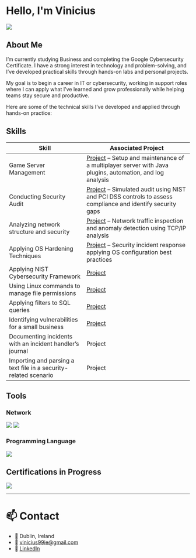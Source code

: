 # Hello, I'm Vinicius
<a href="https://linkedin.com/in/viniciusalprado"><img src="https://img.shields.io/badge/-LinkedIn-0072b1?&style=for-the-badge&logo=linkedin&logoColor=white" /></a>

## About Me

I’m currently studying Business and completing the Google Cybersecurity Certificate. I have a strong interest in technology and problem-solving, and I’ve developed practical skills through hands-on labs and personal projects.

My goal is to begin a career in IT or cybersecurity, working in support roles where I can apply what I’ve learned and grow professionally while helping teams stay secure and productive.

Here are some of the technical skills I’ve developed and applied through hands-on practice:

## Skills

| Skill                                         | Associated Project         |
|-----------------------------------------------|----------------------------|
| Game Server Management | <a href="https://github.com/vinodarp/game-server-management-lab">Project</a> – Setup and maintenance of a multiplayer server with Java plugins, automation, and log analysis |
| Conducting Security Audit | <a href="https://github.com/vinodarp/security-audit-lab">Project</a> – Simulated audit using NIST and PCI DSS controls to assess compliance and identify security gaps |
Analyzing network structure and security | [Project](https://github.com/vinodarp/network-security-analysis-lab) – Network traffic inspection and anomaly detection using TCP/IP analysis |
| Applying OS Hardening Techniques | [Project](https://github.com/vinodarp/os-hardening-security-incident-lab) – Security incident response applying OS configuration best practices |
| Applying NIST Cybersecurity Framework | <a href="https://drive.google.com/file/d/10Ju5qTLYAeOh5dUq2WFiwndZ4SIDWuJA/view?usp=sharing">Project</a>|
| Using Linux commands to manage file permissions | <a href="https://drive.google.com/file/d/1_oRPz-Lbj4LV1REYHS7NPTzw_8eZVk47/view?usp=sharing">Project</a>|
| Applying filters to SQL queries | <a href="https://drive.google.com/file/d/1I5MHopd01lO0BSw4r-N6hbrt9Wx7Zvr7/view?usp=sharing">Project</a>|
| Identifying vulnerabilities for a small business | <a href="https://drive.google.com/file/d/1CnywpP7CM693f4sOcpWheGBTDLfmlCr1/view?usp=sharing">Project</a>|
| Documenting incidents with an incident handler’s journal | Project|
| Importing and parsing a text file in a security-related scenario | Project|

## Tools
### Network
<div> <img src="https://img.shields.io/badge/-Hamachi-007DC5?&style=for-the-badge&logo=LogMeIn&logoColor=white" /> <img src="https://img.shields.io/badge/-Wireshark-1177AA?&style=for-the-badge&logo=Wireshark&logoColor=white"/>
</div>

### Programming Language
<div>
    <img src="https://img.shields.io/badge/-Java-ED8B00?&style=for-the-badge&logo=Java&logoColor=white" />
</div>

## Certifications in Progress

<div>
<img src="https://img.shields.io/badge/-Security%2B-FF0000?&style=for-the-badge&logo=CompTIA&logoColor=white" />
</div>

---

# 📫 Contact

- 📍 Dublin, Ireland  
- 📧 vinicius99ie@gmail.com  
- 🔗 [LinkedIn](https://www.linkedin.com/in/viniciusalprado)

